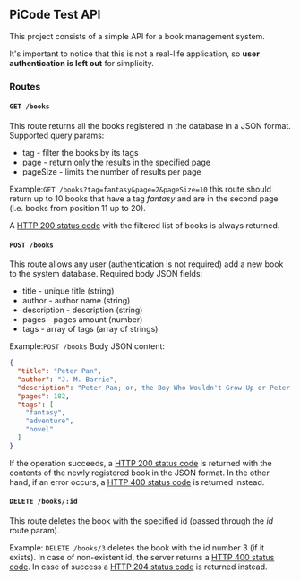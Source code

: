 ## PiCode Test API

This project consists of a simple API for a book management system.

It's important to notice that this is not a real-life application, so **user authentication is left out** for simplicity.

### Routes

#### `GET /books`
This route returns all the books registered in the database in a JSON format. Supported query params:
* tag - filter the books by its tags
* page - return only the results in the specified page
* pageSize - limits the number of results per page

Example:`GET /books?tag=fantasy&page=2&pageSize=10` this route should return up to 10 books that have a tag *fantasy* and are in the second page (i.e. books from position 11 up to 20).

A [HTTP 200 status code](https://developer.mozilla.org/en-US/docs/Web/HTTP/Status/200) with the filtered list of books is always returned.

#### `POST /books`
This route allows any user (authentication is not required) add a new book to the system database. Required body JSON fields:
* title - unique title (string)
* author - author name (string)
* description - description (string)
* pages - pages amount (number)
* tags - array of tags (array of strings)

Example:`POST /books`
Body JSON content:
```JSON
{
  "title": "Peter Pan",
  "author": "J. M. Barrie",
  "description": "Peter Pan; or, the Boy Who Wouldn't Grow Up or Peter and Wendy, often known simply as Peter Pan, is a work by J. M. Barrie, in the form of a 1904 play and a 1911 novel.",
  "pages": 182,
  "tags": [
    "fantasy",
    "adventure",
    "novel"
  ]
}
```
If the operation succeeds, a [HTTP 200 status code](https://developer.mozilla.org/en-US/docs/Web/HTTP/Status/200) is returned with the contents of the newly registered book in the JSON format. In the other hand, if an error occurs, a [HTTP 400 status code](https://developer.mozilla.org/en-US/docs/Web/HTTP/Status/400) is returned instead.

#### `DELETE /books/:id`
This route deletes the book with the specified id (passed through the *id* route param).

Example: `DELETE /books/3` deletes the book with the id number 3 (if it exists). In case of non-existent id, the server returns a [HTTP 400 status code](https://developer.mozilla.org/en-US/docs/Web/HTTP/Status/400). In case of success a [HTTP 204 status code](https://developer.mozilla.org/en-US/docs/Web/HTTP/Status/204) is returned instead.